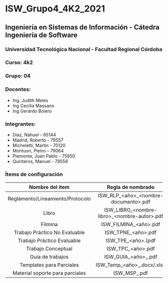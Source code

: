 # ISW_Grupo4_4K2_2021

## Ingeniería en Sistemas de Información - Cátedra Ingeniería de Software

### Universidad Tecnológica Nacional - Facultad Regional Córdoba

### Curso: 4k2

### Grupo: 04

### Docentes:

- Ing. Judith Meles
- Ing Cecilia Massano
- Ing Gerardo Boiero

### Integrantes:

- Diaz, Nahuel - 65144
- Madrid, Roberto - 79557
- Micheletti, Martin - 70120
- Montuori, Pietro - 79064
- Piemonte, Juan Pablo - 75950
- Quinteros, Manuel - 79558

### Ítems de configuración

| Nombre del item | Regla de nombrado | Ruta de acceso |
| :--: | :--: | :--: |
| Reglamento/Lineamiento/Protocolo | ISW_RLP_\<año>\_\<nombre-documento>\.pdf | /MaterialSoporte |
| Libro | ISW_LIBRO_\<nombre-libro>\_\<nombre-autor>\.pdf | /Bibliografía |
| Filmina | ISW_FILMINA_<año>_<nro-filmina>_<tema-filmina>.pdf | /MaterialSoporte/PresentacionesClases |
| Trabajo Práctico No Evaluable | ISW_TPNE_<año>_<nro-tp>_<nombre-tp>.pdf | /TrabajosPracticos/NoEvaluables |
| Trabajo Práctico Evaluable | ISW_TPE_<año>_<nro-tp>_<nombre-tp>.(pdf | xlsx) | /TrabajosPracticos/Evaluables |
| Trabajo Conceptual | ISW_TPC_<año>_<nro-tp>_<nombre-tp>.pdf | /TrabajosConceptuales |
| Guia de trabajos | ISW_GUIA_<año>_<nombre-guia>.pdf | /MaterialSoporte/Guias |
| Templates para Parciales | ISW_Temp_<año>_<nombre-template>.docx/.xlsx | /MaterialSoporte/Templates |
| Material soporte para parciales | ISW_MSP_<nombre-documento>.pdf | /MaterialSoporte |
